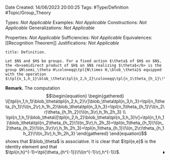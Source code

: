 <div class="topSpace"></div>

Date Created: 14/06/2023 20:00:25
Tags: #Type/Definition #Topic/Group_Theory

Types: <i>Not Applicable</i>
Examples: <i>Not Applicable</i>
Constructions: <i>Not Applicable</i>
Generalizations: <i>Not Applicable</i>

Properties: <i>Not Applicable</i>
Sufficiencies: <i>Not Applicable</i>
Equivalences: [[Recognition Theorem]]
Justifications: <i>Not Applicable</i>

``` ad-Definition
title: Definition.

Let $N$ and $H$ be groups. For a fixed action $\theta$ of $H$ on $N$, the <b>semidirect product of $H$ on $N$ realizing $\theta$</b> is the group $N\semi_\theta H\coloneqq\tpl{N\times H,\blob_\theta}$ equipped with the operation $\tpl{n_1,h_1}\blob_\theta\tpl{n_2,h_2}\coloneqq\tpl{n_1\theta_{h_1}\!\l(n_2\r),h_1h_2}$.

```

<b>Remark.</b> The computation
$$\begin{equation}
    \begin{gathered}
        \l[\tpl{n_1,h_1}\blob_\theta\tpl{n_2,h_2}\r]\blob_\theta\tpl{n_3,h_3}=\tpl{n_1\theta_{h_1}\!\l(n_2\r),h_1h_2}\blob_\theta\tpl{n_3,h_3}=\tpl{n_1\theta_{h_1}\!\l(n_2\r)\theta_{h_1h_2}\!\l(n_3\r),h_1h_2h_3} \\
        \tpl{n_1,h_1}\blob_\theta\l[\tpl{n_2,h_2}\blob_\theta\tpl{n_3,h_3}\r]=\tpl{n_1,h_1}\blob_\theta\tpl{n_2\theta_{h_2}\!\l(n_3\r),h_2h_3}=\tpl{n_1\theta_{h_1}\!\l(n_2\theta_{h_2}\!\l(n_3\r)\r),h_1h_2h_3}=\tpl{n_1\theta_{h_1}\!\l(n_2\r)\theta_{h_1h_2}\!\l(n_3\r),h_1h_2h_3}
    \end{gathered}
\end{equation}$$
shows that $\blob_\theta$ is associative. It is clear that $\tpl{e,e}$ is the identity element and that $\tpl{n,h}^{-1}=\tpl{\theta_{h^{-1}}\!\l(n^{-1}\r),h^{-1}}$.<span style="float:right;">$\blacklozenge$</span>
